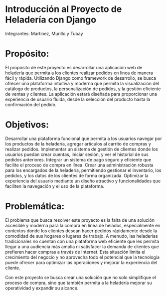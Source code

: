 # Introducción al Proyecto de Heladería con Django
Integrantes: Martinez, Murillo y Tubay

# Propósito:
El propósito de este proyecto es desarrollar una aplicación web de heladería que permita a los clientes realizar pedidos en línea de manera fácil y rápida. Utilizando Django como framework de desarrollo, se busca ofrecer una plataforma intuitiva y moderna que permita la visualización del catálogo de productos, la personalización de pedidos, y la gestión eficiente de ventas y clientes. La aplicación estará diseñada para proporcionar una experiencia de usuario fluida, desde la selección del producto hasta la confirmación del pedido.

# Objetivos:
Desarrollar una plataforma funcional que permita a los usuarios navegar por los productos de la heladería, agregar artículos al carrito de compras y realizar pedidos.
Implementar un sistema de gestión de clientes donde los usuarios puedan crear cuentas, iniciar sesión, y ver el historial de sus pedidos anteriores.
Integrar un sistema de pago seguro y eficiente que facilite el proceso de compra en línea.
Crear una administración robusta para los encargados de la heladería, permitiendo gestionar el inventario, los pedidos, y los datos de los clientes de forma organizada.
Optimizar la experiencia del usuario mediante un diseño atractivo y funcionalidades que faciliten la navegación y el uso de la plataforma.

# Problemática:
El problema que busca resolver este proyecto es la falta de una solución accesible y moderna para la compra en línea de helados, especialmente en contextos donde los clientes desean hacer pedidos rápidamente desde la comodidad de sus hogares o lugares de trabajo. A menudo, las heladerías tradicionales no cuentan con una plataforma web eficiente que les permita llegar a una audiencia más amplia ni satisfacer la demanda de clientes que prefieren hacer compras a través de Internet. Esta situación limita el crecimiento del negocio y no aprovecha todo el potencial que la tecnología puede ofrecer para optimizar las operaciones y mejorar la experiencia del cliente.

Con este proyecto se busca crear una solución que no solo simplifique el proceso de compra, sino que también permita a la heladería mejorar su operatividad y expandir su alcance.
